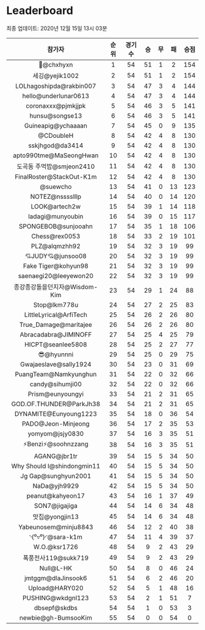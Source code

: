 # Leaderboard
최종 업데이트: 2020년 12월 15일 13시 03분




| 참가자 | 순위 | 경기수 | 승 | 무 | 패 | 승점 |
|:---:|:---:|:---:|:---:|:---:|:---:|:---:|
| 👑@chxhyxn | 1 | 54 | 51 | 1 | 2 | 154 |
| 세깅@yejik1002 | 2 | 54 | 51 | 1 | 2 | 154 |
| LOLhagoshipda@rakbin007 | 3 | 54 | 47 | 3 | 4 | 144 |
| hello@underlunar0613 | 4 | 54 | 47 | 3 | 4 | 144 |
| coronaxxx@pjmkjjpk | 5 | 54 | 46 | 3 | 5 | 141 |
| hunsu@songse13 | 6 | 54 | 46 | 3 | 5 | 141 |
| Guineapig@ychaaaan | 7 | 54 | 45 | 0 | 9 | 135 |
| @CDoubleH | 8 | 54 | 42 | 4 | 8 | 130 |
| sskjhgod@da3414 | 9 | 54 | 42 | 4 | 8 | 130 |
| apto990tme@MaSeongHwan | 10 | 54 | 42 | 4 | 8 | 130 |
| 도곡동 주먹밥@smjeon2410 | 11 | 54 | 42 | 4 | 8 | 130 |
| FinalRoster@StackOut-K1m | 12 | 54 | 42 | 4 | 8 | 130 |
| @suewcho | 13 | 54 | 41 | 0 | 13 | 123 |
| NOTEZ@nsssslllp | 14 | 54 | 40 | 0 | 14 | 120 |
| LOOK@artech2w | 15 | 54 | 39 | 1 | 14 | 118 |
| ladagi@munyoubin | 16 | 54 | 39 | 0 | 15 | 117 |
| SPONGEBOB@sunjooahn | 17 | 54 | 35 | 1 | 18 | 106 |
| Chess@rex0053 | 18 | 54 | 33 | 2 | 19 | 101 |
| PLZ@alqmzhh92 | 19 | 54 | 32 | 3 | 19 | 99 |
| 💘JUDY💘@junsoo08 | 20 | 54 | 32 | 3 | 19 | 99 |
| Fake Tiger@kohyun98 | 21 | 54 | 32 | 3 | 19 | 99 |
| saenaegi20@leeyewon20 | 22 | 54 | 32 | 3 | 19 | 99 |
| 종강종강돌을던지자@Wisdom-Kim | 23 | 54 | 29 | 1 | 24 | 88 |
| Stop@lkm778u | 24 | 54 | 27 | 2 | 25 | 83 |
| LittleLyrical@ArfiTech | 25 | 54 | 26 | 2 | 26 | 80 |
| True_Damage@maritajee | 26 | 54 | 26 | 2 | 26 | 80 |
| Abracadabra@JIMINOFF | 27 | 54 | 25 | 4 | 25 | 79 |
| HICPT@seanlee5808 | 28 | 54 | 25 | 2 | 27 | 77 |
| 😎@hyunnni | 29 | 54 | 25 | 0 | 29 | 75 |
| Gwajaeslave@sally1924 | 30 | 54 | 23 | 0 | 31 | 69 |
| PuangTeam@Namkyunghun | 31 | 54 | 22 | 0 | 32 | 66 |
| candy@sihumji00 | 32 | 54 | 22 | 0 | 32 | 66 |
| Prism@eunyoungyi | 33 | 54 | 21 | 2 | 31 | 65 |
| GOD.OF.THUNDER@ParkJh38 | 34 | 54 | 21 | 2 | 31 | 65 |
| DYNAMITE@Eunyoung1223 | 35 | 54 | 18 | 0 | 36 | 54 |
| PADO@Jeon-Minjeong | 36 | 54 | 17 | 2 | 35 | 53 |
| yomyom@jsjy0830 | 37 | 54 | 16 | 3 | 35 | 51 |
| ⚡Benzi⚡@soohnzzang | 38 | 54 | 16 | 3 | 35 | 51 |
| AGANG@jbr1tr | 39 | 54 | 15 | 5 | 34 | 50 |
| Why Should I@shindongmin11 | 40 | 54 | 15 | 5 | 34 | 50 |
| Jg Gap@sunghyun2001 | 41 | 54 | 15 | 5 | 34 | 50 |
| NaDa@yjh9929 | 42 | 54 | 15 | 5 | 34 | 50 |
| peanut@kahyeon17 | 43 | 54 | 16 | 1 | 37 | 49 |
| SON7@jigajiga | 44 | 54 | 14 | 6 | 34 | 48 |
| 맛집@yongjin13 | 45 | 54 | 14 | 6 | 34 | 48 |
| Yabeunosem@minju8843 | 46 | 54 | 12 | 2 | 40 | 38 |
| ◝(⁰▿⁰)◜@sara-k1m | 47 | 54 | 11 | 4 | 39 | 37 |
| W.O.@ksr1726 | 48 | 54 | 9 | 2 | 43 | 29 |
| 폭풍전사119@sukk719 | 49 | 54 | 9 | 2 | 43 | 29 |
| Null@L-HK | 50 | 54 | 8 | 0 | 46 | 24 |
| jmtggm@dlaJinsook6 | 51 | 54 | 6 | 2 | 46 | 20 |
| Upload@HARY020 | 52 | 54 | 5 | 1 | 48 | 16 |
| PUSHING@wkdgnl123 | 53 | 54 | 2 | 1 | 51 | 7 |
| dbsepf@skdbs | 54 | 54 | 1 | 0 | 53 | 3 |
| newbie@gh-BumsooKim | 55 | 54 | 0 | 0 | 54 | 0 |